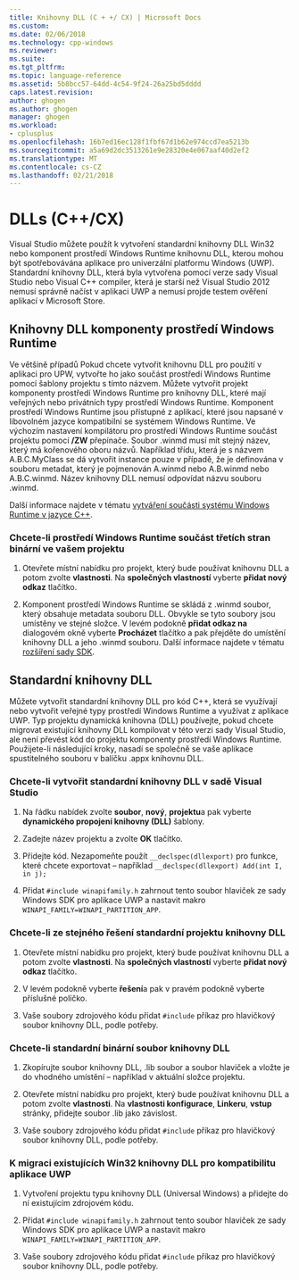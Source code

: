 ```yaml
---
title: Knihovny DLL (C + +/ CX) | Microsoft Docs
ms.custom: 
ms.date: 02/06/2018
ms.technology: cpp-windows
ms.reviewer: 
ms.suite: 
ms.tgt_pltfrm: 
ms.topic: language-reference
ms.assetid: 5b8bcc57-64dd-4c54-9f24-26a25bd5dddd
caps.latest.revision: 
author: ghogen
ms.author: ghogen
manager: ghogen
ms.workload:
- cplusplus
ms.openlocfilehash: 16b7ed16ec128f1fbf67d1b62e974ccd7ea5213b
ms.sourcegitcommit: a5a69d2dc3513261e9e28320e4e067aaf40d2ef2
ms.translationtype: MT
ms.contentlocale: cs-CZ
ms.lasthandoff: 02/21/2018
---
```

# <a name="dlls-ccx"></a>DLLs (C++/CX)

Visual Studio můžete použít k vytvoření standardní knihovny DLL Win32 nebo komponent prostředí Windows Runtime knihovnu DLL, kterou mohou být spotřebovávána aplikace pro univerzální platformu Windows (UWP). Standardní knihovny DLL, která byla vytvořena pomocí verze sady Visual Studio nebo Visual C++ compiler, která je starší než Visual Studio 2012 nemusí správně načíst v aplikaci UWP a nemusí projde testem ověření aplikací v Microsoft Store.

## <a name="windows-runtime-component-dlls"></a>Knihovny DLL komponenty prostředí Windows Runtime

Ve většině případů Pokud chcete vytvořit knihovnu DLL pro použití v aplikaci pro UPW, vytvořte ho jako součást prostředí Windows Runtime pomocí šablony projektu s tímto názvem. Můžete vytvořit projekt komponenty prostředí Windows Runtime pro knihovny DLL, které mají veřejných nebo privátních typy prostředí Windows Runtime. Komponent prostředí Windows Runtime jsou přístupné z aplikací, které jsou napsané v libovolném jazyce kompatibilní se systémem Windows Runtime. Ve výchozím nastavení kompilátoru pro prostředí Windows Runtime součást projektu pomocí **/ZW** přepínače. Soubor .winmd musí mít stejný název, který má kořenového oboru názvů. Například třídu, která je s názvem A.B.C.MyClass se dá vytvořit instance pouze v případě, že je definována v souboru metadat, který je pojmenován A.winmd nebo A.B.winmd nebo A.B.C.winmd. Název knihovny DLL nemusí odpovídat názvu souboru .winmd.

Další informace najdete v tématu [vytváření součásti systému Windows Runtime v jazyce C++](/windows/uwp/winrt-components/creating-windows-runtime-components-in-cpp).

### <a name="to-reference-a-third-party-windows-runtime-component-binary-in-your-project"></a>Chcete-li prostředí Windows Runtime součást třetích stran binární ve vašem projektu

1. Otevřete místní nabídku pro projekt, který bude používat knihovnu DLL a potom zvolte **vlastnosti**. Na **společných vlastností** vyberte **přidat nový odkaz** tlačítko.

1. Komponent prostředí Windows Runtime se skládá z .winmd soubor, který obsahuje metadata souboru DLL. Obvykle se tyto soubory jsou umístěny ve stejné složce. V levém podokně **přidat odkaz na** dialogovém okně vyberte **Procházet** tlačítko a pak přejděte do umístění knihovny DLL a jeho .winmd souboru. Další informace najdete v tématu [rozšíření sady SDK](/visualstudio/extensibility/creating-a-software-development-kit#ExtensionSDKs).

## <a name="standard-dlls"></a>Standardní knihovny DLL

Můžete vytvořit standardní knihovny DLL pro kód C++, která se využívají nebo vytvořit veřejné typy prostředí Windows Runtime a využívat z aplikace UWP. Typ projektu dynamická knihovna (DLL) používejte, pokud chcete migrovat existující knihovny DLL kompilovat v této verzi sady Visual Studio, ale není převést kód do projektu komponenty prostředí Windows Runtime. Použijete-li následující kroky, nasadí se společně se vaše aplikace spustitelného souboru v balíčku .appx knihovnu DLL.

### <a name="to-create-a-standard-dll-in-visual-studio"></a>Chcete-li vytvořit standardní knihovny DLL v sadě Visual Studio

1. Na řádku nabídek zvolte **soubor**, **nový**, **projektu**a pak vyberte **dynamického propojení knihovny (DLL)** šablony.

1. Zadejte název projektu a zvolte **OK** tlačítko.

1. Přidejte kód. Nezapomeňte použít `__declspec(dllexport)` pro funkce, které chcete exportovat – například `__declspec(dllexport) Add(int I, in j);`

1. Přidat `#include winapifamily.h` zahrnout tento soubor hlaviček ze sady Windows SDK pro aplikace UWP a nastavit makro `WINAPI_FAMILY=WINAPI_PARTITION_APP`.

### <a name="to-reference-a-standard-dll-project-from-the-same-solution"></a>Chcete-li ze stejného řešení standardní projektu knihovny DLL

1. Otevřete místní nabídku pro projekt, který bude používat knihovnu DLL a potom zvolte **vlastnosti**. Na **společných vlastností** vyberte **přidat nový odkaz** tlačítko.

1. V levém podokně vyberte **řešení**a pak v pravém podokně vyberte příslušné políčko.

1. Vaše soubory zdrojového kódu přidat `#include` příkaz pro hlavičkový soubor knihovny DLL, podle potřeby.

### <a name="to-reference-a-standard-dll-binary"></a>Chcete-li standardní binární soubor knihovny DLL

1. Zkopírujte soubor knihovny DLL, .lib soubor a soubor hlaviček a vložte je do vhodného umístění – například v aktuální složce projektu.

1. Otevřete místní nabídku pro projekt, který bude používat knihovnu DLL a potom zvolte **vlastnosti**. Na **vlastnosti konfigurace**, **Linkeru**, **vstup** stránky, přidejte soubor .lib jako závislost.

1. Vaše soubory zdrojového kódu přidat `#include` příkaz pro hlavičkový soubor knihovny DLL, podle potřeby.

### <a name="to-migrate-an-existing-win32-dll-for-uwp-app-compatibility"></a>K migraci existujících Win32 knihovny DLL pro kompatibilitu aplikace UWP

1. Vytvoření projektu typu knihovny DLL (Universal Windows) a přidejte do ní existujícím zdrojovém kódu.

1. Přidat `#include winapifamily.h` zahrnout tento soubor hlaviček ze sady Windows SDK pro aplikace UWP a nastavit makro `WINAPI_FAMILY=WINAPI_PARTITION_APP`.

1. Vaše soubory zdrojového kódu přidat `#include` příkaz pro hlavičkový soubor knihovny DLL, podle potřeby.
